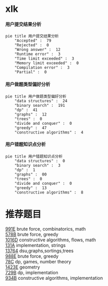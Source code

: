 # xlk

<!-- tabs:start -->



#### **用户提交结果分析**

```mermaid
pie title 用户提交结果分析
    "Accepted" :  79
    "Rejected" :  0
    "Wrong answer" :  12
    "Runtime error" :  3
    "Time limit exceeded" :  3
    "Memory limit exceeded" :  0
    "Compilation error" :  3
    "Partial" :  0
```

#### **用户做题类型偏好分析**

```mermaid
pie title 用户做题类型偏好分析
    "data structures" :  24
    "binary search" :  191
    "dp" :  41
    "graphs" :  12
    "trees" :  0
    "divide and conquer" :  0
    "greedy" :  47
    "constructive algorithms" :  4
```
#### **用户错题知识点分析**

```mermaid
pie title 用户错题知识点分析
    "data structures" :  0
    "binary search" :  3
    "dp" :  1
    "graphs" :  00
    "trees" :  0
    "divide and conquer" :  0
    "greedy" :  13
    "constructive algorithms" :  8
```



<!-- tabs:end -->
# 推荐题目
[991E](https://codeforces.com/contest/991/problem/E)		brute force,
                        combinatorics,
                        math		  
[578B](https://codeforces.com/contest/578/problem/B)		brute force,
                        greedy		  
[1016D](https://codeforces.com/contest/1016/problem/D)		constructive algorithms,
                        flows,
                        math		  
[131A](https://codeforces.com/contest/131/problem/A)		implementation,
                        strings		  
[13764](https://codeforces.com/contest/1376/problem/4)		dsu,graphs,sortings,trees		  
[988E](https://codeforces.com/contest/988/problem/E)		brute force,
                        greedy		  
[78C](https://codeforces.com/contest/78/problem/C)		dp,
                        games,
                        number theory		  
[1423E](https://codeforces.com/contest/1423/problem/E)		geometry		  
[729B](https://codeforces.com/contest/729/problem/B)		dp,
                        implementation		  
[934B](https://codeforces.com/contest/934/problem/B)		constructive algorithms,
                        implementation		  
